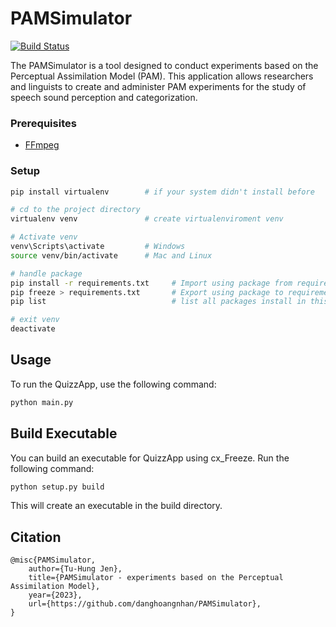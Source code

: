 # PAMSimulator 

[![Build Status](https://github.com/danghoangnhan/PAMSimulator/actions/workflows/python-app.yml/badge.svg)](https://github.com/arkottke/pygmm/actions/workflows/python-app.yml)

The PAMSimulator is a  tool designed to conduct experiments based on the Perceptual Assimilation Model (PAM). This application allows researchers and linguists to create and administer PAM experiments for the study of speech sound perception and categorization.


### Prerequisites

- [FFmpeg](https://www.geeksforgeeks.org/how-to-install-ffmpeg-on-windows/)


### Setup
   ```bash
   pip install virtualenv        # if your system didn't install before

   # cd to the project directory
   virtualenv venv               # create virtualenviroment venv

   # Activate venv
   venv\Scripts\activate         # Windows
   source venv/bin/activate      # Mac and Linux

   # handle package
   pip install -r requirements.txt     # Import using package from requirements.txt
   pip freeze > requirements.txt       # Export using package to requirements.txt 
   pip list                            # list all packages install in this virtualenv

   # exit venv
   deactivate
   ```

## Usage

To run the QuizzApp, use the following command:

```bash
python main.py
```

## Build Executable

You can build an executable for QuizzApp using cx_Freeze. Run the following command:

```bash
python setup.py build
```

This will create an executable in the build directory.

## Citation

```
@misc{PAMSimulator,
    author={Tu-Hung Jen},
    title={PAMSimulator - experiments based on the Perceptual Assimilation Model},
    year={2023},
    url={https://github.com/danghoangnhan/PAMSimulator},
}
```
